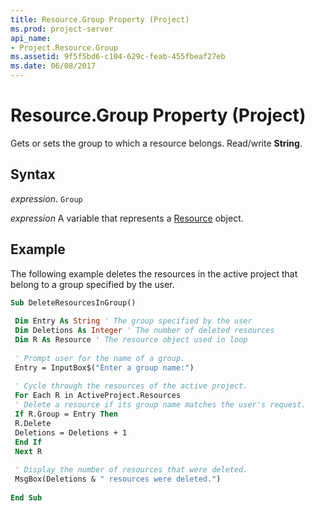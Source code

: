 ```yaml
---
title: Resource.Group Property (Project)
ms.prod: project-server
api_name:
- Project.Resource.Group
ms.assetid: 9f5f5bd6-c104-629c-feab-455fbeaf27eb
ms.date: 06/08/2017
---
```



# Resource.Group Property (Project)

Gets or sets the group to which a resource belongs. Read/write  **String**.


## Syntax

 _expression_. `Group`

 _expression_ A variable that represents a [Resource](./Project.Resource.md) object.


## Example

The following example deletes the resources in the active project that belong to a group specified by the user.


```vb
Sub DeleteResourcesInGroup() 
 
 Dim Entry As String ' The group specified by the user 
 Dim Deletions As Integer ' The number of deleted resources 
 Dim R As Resource ' The resource object used in loop 
 
 ' Prompt user for the name of a group. 
 Entry = InputBox$("Enter a group name:") 
 
 ' Cycle through the resources of the active project. 
 For Each R in ActiveProject.Resources 
 ' Delete a resource if its group name matches the user's request. 
 If R.Group = Entry Then 
 R.Delete 
 Deletions = Deletions + 1 
 End If 
 Next R 
 
 ' Display the number of resources that were deleted. 
 MsgBox(Deletions & " resources were deleted.") 
 
End Sub
```


